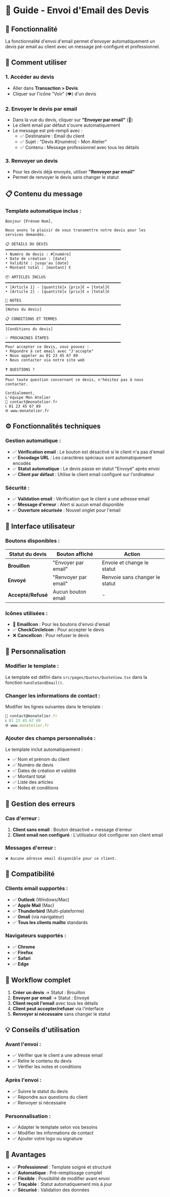 # 📧 Guide - Envoi d'Email des Devis

## 🎯 Fonctionnalité

La fonctionnalité d'envoi d'email permet d'envoyer automatiquement un devis par email au client avec un message pré-configuré et professionnel.

## 🚀 Comment utiliser

### 1. **Accéder au devis**
- Aller dans **Transaction > Devis**
- Cliquer sur l'icône "Voir" (👁️) d'un devis

### 2. **Envoyer le devis par email**
- Dans la vue du devis, cliquer sur **"Envoyer par email"** (📧)
- Le client email par défaut s'ouvre automatiquement
- Le message est pré-rempli avec :
  - ✅ Destinataire : Email du client
  - ✅ Sujet : "Devis #[numéro] - Mon Atelier"
  - ✅ Contenu : Message professionnel avec tous les détails

### 3. **Renvoyer un devis**
- Pour les devis déjà envoyés, utiliser **"Renvoyer par email"**
- Permet de renvoyer le devis sans changer le statut

## 📋 Contenu du message

### **Template automatique inclus :**

```
Bonjour [Prénom Nom],

Nous avons le plaisir de vous transmettre notre devis pour les services demandés.

📋 DÉTAILS DU DEVIS
━━━━━━━━━━━━━━━━━━━━━━━━━━━━━━━━━━━━━━━━━━━━━━━━━━━
• Numéro de devis : #[numéro]
• Date de création : [date]
• Validité : jusqu'au [date]
• Montant total : [montant] €

📦 ARTICLES INCLUS
━━━━━━━━━━━━━━━━━━━━━━━━━━━━━━━━━━━━━━━━━━━━━━━━━━━
• [Article 1] - [quantité]x [prix]€ = [total]€
• [Article 2] - [quantité]x [prix]€ = [total]€

📝 NOTES
━━━━━━━━━━━━━━━━━━━━━━━━━━━━━━━━━━━━━━━━━━━━━━━━━━━
[Notes du devis]

📋 CONDITIONS ET TERMES
━━━━━━━━━━━━━━━━━━━━━━━━━━━━━━━━━━━━━━━━━━━━━━━━━━━
[Conditions du devis]

💡 PROCHAINES ÉTAPES
━━━━━━━━━━━━━━━━━━━━━━━━━━━━━━━━━━━━━━━━━━━━━━━━━━━
Pour accepter ce devis, vous pouvez :
• Répondre à cet email avec "J'accepte"
• Nous appeler au 01 23 45 67 89
• Nous contacter via notre site web

❓ QUESTIONS ?
━━━━━━━━━━━━━━━━━━━━━━━━━━━━━━━━━━━━━━━━━━━━━━━━━━━
Pour toute question concernant ce devis, n'hésitez pas à nous contacter.

Cordialement,
L'équipe Mon Atelier
📧 contact@monatelier.fr
📞 01 23 45 67 89
🌐 www.monatelier.fr
```

## ⚙️ Fonctionnalités techniques

### **Gestion automatique :**
- ✅ **Vérification email** : Le bouton est désactivé si le client n'a pas d'email
- ✅ **Encodage URL** : Les caractères spéciaux sont automatiquement encodés
- ✅ **Statut automatique** : Le devis passe en statut "Envoyé" après envoi
- ✅ **Client par défaut** : Utilise le client email configuré sur l'ordinateur

### **Sécurité :**
- ✅ **Validation email** : Vérification que le client a une adresse email
- ✅ **Message d'erreur** : Alert si aucun email disponible
- ✅ **Ouverture sécurisée** : Nouvel onglet pour l'email

## 🎨 Interface utilisateur

### **Boutons disponibles :**

| Statut du devis | Bouton affiché | Action |
|----------------|----------------|---------|
| **Brouillon** | "Envoyer par email" | Envoie et change le statut |
| **Envoyé** | "Renvoyer par email" | Renvoie sans changer le statut |
| **Accepté/Refusé** | Aucun bouton email | - |

### **Icônes utilisées :**
- 📧 **EmailIcon** : Pour les boutons d'envoi d'email
- ✅ **CheckCircleIcon** : Pour accepter le devis
- ❌ **CancelIcon** : Pour refuser le devis

## 🔧 Personnalisation

### **Modifier le template :**
Le template est défini dans `src/pages/Quotes/QuoteView.tsx` dans la fonction `handleSendEmail()`.

### **Changer les informations de contact :**
Modifier les lignes suivantes dans le template :
```typescript
📧 contact@monatelier.fr
📞 01 23 45 67 89
🌐 www.monatelier.fr
```

### **Ajouter des champs personnalisés :**
Le template inclut automatiquement :
- ✅ Nom et prénom du client
- ✅ Numéro de devis
- ✅ Dates de création et validité
- ✅ Montant total
- ✅ Liste des articles
- ✅ Notes et conditions

## 🚨 Gestion des erreurs

### **Cas d'erreur :**
1. **Client sans email** : Bouton désactivé + message d'erreur
2. **Client email non configuré** : L'utilisateur doit configurer son client email

### **Messages d'erreur :**
```
❌ Aucune adresse email disponible pour ce client.
```

## 📱 Compatibilité

### **Clients email supportés :**
- ✅ **Outlook** (Windows/Mac)
- ✅ **Apple Mail** (Mac)
- ✅ **Thunderbird** (Multi-plateforme)
- ✅ **Gmail** (via navigateur)
- ✅ **Tous les clients mailto** standards

### **Navigateurs supportés :**
- ✅ **Chrome**
- ✅ **Firefox**
- ✅ **Safari**
- ✅ **Edge**

## 🔄 Workflow complet

1. **Créer un devis** → Statut : Brouillon
2. **Envoyer par email** → Statut : Envoyé
3. **Client reçoit l'email** avec tous les détails
4. **Client peut accepter/refuser** via l'interface
5. **Renvoyer si nécessaire** sans changer le statut

## 💡 Conseils d'utilisation

### **Avant l'envoi :**
- ✅ Vérifier que le client a une adresse email
- ✅ Relire le contenu du devis
- ✅ Vérifier les notes et conditions

### **Après l'envoi :**
- ✅ Suivre le statut du devis
- ✅ Répondre aux questions du client
- ✅ Renvoyer si nécessaire

### **Personnalisation :**
- ✅ Adapter le template selon vos besoins
- ✅ Modifier les informations de contact
- ✅ Ajouter votre logo ou signature

## 🎯 Avantages

- ✅ **Professionnel** : Template soigné et structuré
- ✅ **Automatique** : Pré-remplissage complet
- ✅ **Flexible** : Possibilité de modifier avant envoi
- ✅ **Traçable** : Statut automatiquement mis à jour
- ✅ **Sécurisé** : Validation des données
